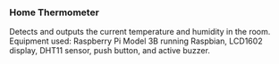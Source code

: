 ### Home Thermometer
Detects and outputs the current temperature and humidity in the room. <br> 
Equipment used: Raspberry Pi Model 3B running Raspbian, LCD1602 display, DHT11 sensor, push button, and active buzzer. 
